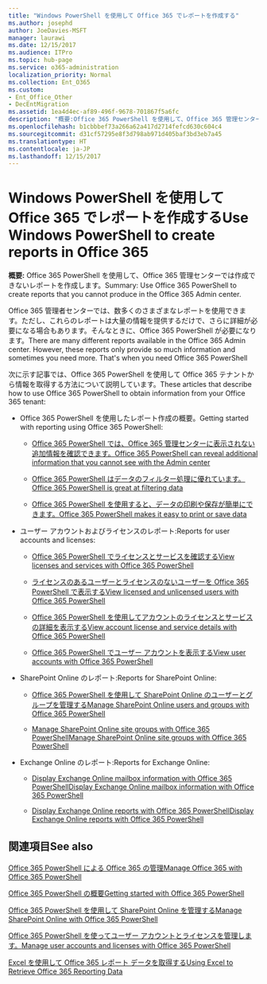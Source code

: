 ```yaml
---
title: "Windows PowerShell を使用して Office 365 でレポートを作成する"
ms.author: josephd
author: JoeDavies-MSFT
manager: laurawi
ms.date: 12/15/2017
ms.audience: ITPro
ms.topic: hub-page
ms.service: o365-administration
localization_priority: Normal
ms.collection: Ent_O365
ms.custom:
- Ent_Office_Other
- DecEntMigration
ms.assetid: 1ea4d4ec-af89-496f-9678-701867f5a6fc
description: "概要:Office 365 PowerShell を使用して、Office 365 管理センターでは作成できないレポートを作成します。"
ms.openlocfilehash: b1cbbbef73a266a62a417d2714fefcd630c604c4
ms.sourcegitcommit: d31cf57295e8f3d798ab971d405baf3bd3eb7a45
ms.translationtype: HT
ms.contentlocale: ja-JP
ms.lasthandoff: 12/15/2017
---
```

# <a name="use-windows-powershell-to-create-reports-in-office-365"></a><span data-ttu-id="2e08d-103">Windows PowerShell を使用して Office 365 でレポートを作成する</span><span class="sxs-lookup"><span data-stu-id="2e08d-103">Use Windows PowerShell to create reports in Office 365</span></span>

 <span data-ttu-id="2e08d-104">**概要:** Office 365 PowerShell を使用して、Office 365 管理センターでは作成できないレポートを作成します。</span><span class="sxs-lookup"><span data-stu-id="2e08d-104">Summary: Use Office 365 PowerShell to create reports that you cannot produce in the Office 365 Admin center.</span></span>
  
<span data-ttu-id="2e08d-p101">Office 365 管理者センターでは、数多くのさまざまなレポートを使用できます。ただし、これらのレポートは大量の情報を提供するだけで、さらに詳細が必要になる場合もあります。そんなときに、Office 365 PowerShell が必要になります。</span><span class="sxs-lookup"><span data-stu-id="2e08d-p101">There are many different reports available in the Office 365 Admin center. However, these reports only provide so much information and sometimes you need more. That's when you need Office 365 PowerShell</span></span>
  
<span data-ttu-id="2e08d-108">次に示す記事では、Office 365 PowerShell を使用して Office 365 テナントから情報を取得する方法について説明しています。</span><span class="sxs-lookup"><span data-stu-id="2e08d-108">These articles that describe how to use Office 365 PowerShell to obtain information from your Office 365 tenant:</span></span>
  
- <span data-ttu-id="2e08d-109">Office 365 PowerShell を使用したレポート作成の概要。</span><span class="sxs-lookup"><span data-stu-id="2e08d-109">Getting started with reporting using Office 365 PowerShell:</span></span>
    
  - [<span data-ttu-id="2e08d-110">Office 365 PowerShell では、Office 365 管理センターに表示されない追加情報を確認できます。</span><span class="sxs-lookup"><span data-stu-id="2e08d-110">Office 365 PowerShell can reveal additional information that you cannot see with the Admin center</span></span>](https://technet.microsoft.com/library/dn568034.aspx#reveal)
    
  - [<span data-ttu-id="2e08d-111">Office 365 PowerShell はデータのフィルター処理に優れています。</span><span class="sxs-lookup"><span data-stu-id="2e08d-111">Office 365 PowerShell is great at filtering data</span></span>](https://technet.microsoft.com/library/dn568034.aspx#filter)
    
  - [<span data-ttu-id="2e08d-112">Office 365 PowerShell を使用すると、データの印刷や保存が簡単にできます。</span><span class="sxs-lookup"><span data-stu-id="2e08d-112">Office 365 PowerShell makes it easy to print or save data</span></span>](https://technet.microsoft.com/library/dn568034.aspx#printsave)
    
- <span data-ttu-id="2e08d-113">ユーザー アカウントおよびライセンスのレポート:</span><span class="sxs-lookup"><span data-stu-id="2e08d-113">Reports for user accounts and licenses:</span></span>
    
  - [<span data-ttu-id="2e08d-114">Office 365 PowerShell でライセンスとサービスを確認する</span><span class="sxs-lookup"><span data-stu-id="2e08d-114">View licenses and services with Office 365 PowerShell</span></span>](view-licenses-and-services-with-office-365-powershell.md)
    
  - [<span data-ttu-id="2e08d-115">ライセンスのあるユーザーとライセンスのないユーザーを Office 365 PowerShell で表示する</span><span class="sxs-lookup"><span data-stu-id="2e08d-115">View licensed and unlicensed users with Office 365 PowerShell</span></span>](view-licensed-and-unlicensed-users-with-office-365-powershell.md)
    
  - [<span data-ttu-id="2e08d-116">Office 365 PowerShell を使用してアカウントのライセンスとサービスの詳細を表示する</span><span class="sxs-lookup"><span data-stu-id="2e08d-116">View account license and service details with Office 365 PowerShell</span></span>](view-account-license-and-service-details-with-office-365-powershell.md)
    
  - [<span data-ttu-id="2e08d-117">Office 365 PowerShell でユーザー アカウントを表示する</span><span class="sxs-lookup"><span data-stu-id="2e08d-117">View user accounts with Office 365 PowerShell</span></span>](view-user-accounts-with-office-365-powershell.md)
    
- <span data-ttu-id="2e08d-118">SharePoint Online のレポート:</span><span class="sxs-lookup"><span data-stu-id="2e08d-118">Reports for SharePoint Online:</span></span>
    
  - <span data-ttu-id="2e08d-119">[Office 365 PowerShell を使用して SharePoint Online のユーザーとグループを管理する]((http://technet.microsoft.com/library/9680af2e-a965-4e62-92ee-da72105c7800.aspx))</span><span class="sxs-lookup"><span data-stu-id="2e08d-119">[Manage SharePoint Online users and groups with Office 365 PowerShell]((http://technet.microsoft.com/library/9680af2e-a965-4e62-92ee-da72105c7800.aspx))</span></span>
    
  - <span data-ttu-id="2e08d-120">[Manage SharePoint Online site groups with Office 365 PowerShell]((http://technet.microsoft.com/library/122f4099-c78d-4cce-bab0-4343b04596ae.aspx))</span><span class="sxs-lookup"><span data-stu-id="2e08d-120">[Manage SharePoint Online site groups with Office 365 PowerShell]((http://technet.microsoft.com/library/122f4099-c78d-4cce-bab0-4343b04596ae.aspx))</span></span>
    
- <span data-ttu-id="2e08d-121">Exchange Online のレポート:</span><span class="sxs-lookup"><span data-stu-id="2e08d-121">Reports for Exchange Online:</span></span>
    
  - <span data-ttu-id="2e08d-122">[Display Exchange Online mailbox information with Office 365 PowerShell]((http://technet.microsoft.com/library/13843002-56ca-4b75-81c5-84386522b01b.aspx))</span><span class="sxs-lookup"><span data-stu-id="2e08d-122">[Display Exchange Online mailbox information with Office 365 PowerShell]((http://technet.microsoft.com/library/13843002-56ca-4b75-81c5-84386522b01b.aspx))</span></span>
    
  - <span data-ttu-id="2e08d-123">[Display Exchange Online reports with Office 365 PowerShell]((http://technet.microsoft.com/library/4873a063-9fc4-4ed9-826a-6e935fef61d4.aspx))</span><span class="sxs-lookup"><span data-stu-id="2e08d-123">[Display Exchange Online reports with Office 365 PowerShell]((http://technet.microsoft.com/library/4873a063-9fc4-4ed9-826a-6e935fef61d4.aspx))</span></span>
    
## <a name="see-also"></a><span data-ttu-id="2e08d-124">関連項目</span><span class="sxs-lookup"><span data-stu-id="2e08d-124">See also</span></span>

#### 

[<span data-ttu-id="2e08d-125">Office 365 PowerShell による Office 365 の管理</span><span class="sxs-lookup"><span data-stu-id="2e08d-125">Manage Office 365 with Office 365 PowerShell</span></span>](manage-office-365-with-office-365-powershell.md)
  
[<span data-ttu-id="2e08d-126">Office 365 PowerShell の概要</span><span class="sxs-lookup"><span data-stu-id="2e08d-126">Getting started with Office 365 PowerShell</span></span>](getting-started-with-office-365-powershell.md)
  
[<span data-ttu-id="2e08d-127">Office 365 PowerShell を使用して SharePoint Online を管理する</span><span class="sxs-lookup"><span data-stu-id="2e08d-127">Manage SharePoint Online with Office 365 PowerShell</span></span>](manage-sharepoint-online-with-office-365-powershell.md)
  
[<span data-ttu-id="2e08d-128">Office 365 PowerShell を使ってユーザー アカウントとライセンスを管理します。</span><span class="sxs-lookup"><span data-stu-id="2e08d-128">Manage user accounts and licenses with Office 365 PowerShell</span></span>](manage-user-accounts-and-licenses-with-office-365-powershell.md)
  
[<span data-ttu-id="2e08d-129">Excel を使用して Office 365 レポート データを取得する</span><span class="sxs-lookup"><span data-stu-id="2e08d-129">Using Excel to Retrieve Office 365 Reporting Data</span></span>](using-excel-to-retrieve-office-365-reporting-data.md)

